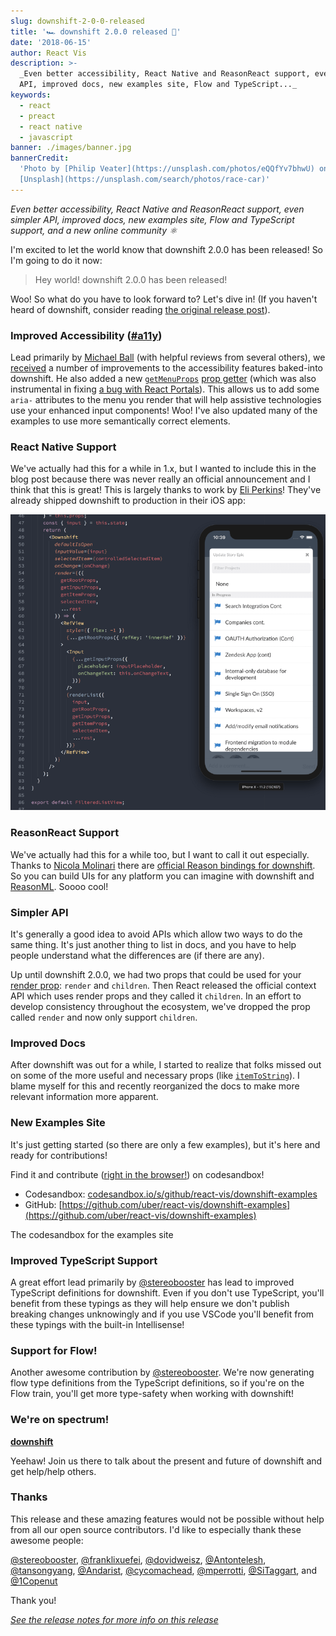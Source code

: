 ```yaml
---
slug: downshift-2-0-0-released
title: '🏎 downshift 2.0.0 released 🎉'
date: '2018-06-15'
author: React Vis
description: >-
  _Even better accessibility, React Native and ReasonReact support, even simpler
  API, improved docs, new examples site, Flow and TypeScript..._
keywords:
  - react
  - preact
  - react native
  - javascript
banner: ./images/banner.jpg
bannerCredit:
  'Photo by [Philip Veater](https://unsplash.com/photos/eQQfYv7bhwU) on
  [Unsplash](https://unsplash.com/search/photos/race-car)'
---
```


_Even better accessibility, React Native and ReasonReact support, even simpler
API, improved docs, new examples site, Flow and TypeScript support, and a new
online community ⚛️_

I'm excited to let the world know that downshift 2.0.0 has been released! So I'm
going to do it now:

> Hey world! downshift 2.0.0 has been released!

Woo! So what do you have to look forward to? Let's dive in! (If you haven't
heard of downshift, consider reading
[the original release post](/blog/introducing-downshift-for-react)).

### Improved Accessibility ([**#a11y**](https://twitter.com/hashtag/a11y))

Lead primarily by [Michael Ball](https://github.com/cycomachead) (with helpful
reviews from several others), we
[received](https://github.com/downshift-js/downshift/pull/285) a number of
improvements to the accessibility features baked-into downshift. He also added a
new
[`getMenuProps`](https://github.com/downshift-js/downshift/blob/master/README.md#getmenuprops)
[prop getter](/blog/how-to-give-rendering-control-to-users-with-prop-getters)
(which was also instrumental in fixing
[a bug with React Portals](https://github.com/downshift-js/downshift/issues/287)).
This allows us to add some `aria-` attributes to the menu you render that will
help assistive technologies use your enhanced input components! Woo! I've also
updated many of the examples to use more semantically correct elements.

### React Native Support

We've actually had this for a while in 1.x, but I wanted to include this in the
blog post because there was never really an official announcement and I think
that this is great! This is largely thanks to work by
[Eli Perkins](https://github.com/eliperkins)! They've already shipped downshift
to production in their iOS app:

[![Screenshot of downshift code in React Native from Eli](./images/0.png)](https://github.com/downshift-js/downshift/issues/185#issuecomment-365965566)

### ReasonReact Support

We've actually had this for a while too, but I want to call it out especially.
Thanks to [Nicola Molinari](https://github.com/emmenko) there are
[official Reason bindings for downshift](https://github.com/downshift-js/downshift/blob/master/README.md#bindings-for-reasonml).
So you can build UIs for any platform you can imagine with downshift and
[ReasonML](https://reasonml.github.io). Soooo cool!

### Simpler API

It's generally a good idea to avoid APIs which allow two ways to do the same
thing. It's just another thing to list in docs, and you have to help people
understand what the differences are (if there are any).

Up until downshift 2.0.0, we had two props that could be used for your
[render prop](https://cdb.reacttraining.com/use-a-render-prop-50de598f11ce):
`render` and `children`. Then React released the official context API which uses
render props and they called it `children`. In an effort to develop consistency
throughout the ecosystem, we've dropped the prop called `render` and now only
support `children`.

### Improved Docs

After downshift was out for a while, I started to realize that folks missed out
on some of the more useful and necessary props (like
[`itemToString`](https://github.com/downshift-js/downshift/blob/master/README.md#itemtostring)).
I blame myself for this and recently reorganized the docs to make more relevant
information more apparent.

### New Examples Site

It's just getting started (so there are only a few examples), but it's here and
ready for contributions!

Find it and contribute
([right in the browser!](https://hackernoon.com/announcing-codesandbox-2-0-938cff3a0fcb))
on codesandbox!

- Codesandbox:
  [codesandbox.io/s/github/react-vis/downshift-examples](https://codesandbox.io/s/github/react-vis/downshift-examples)
- GitHub:
  [https://github.com/uber/react-vis/downshift-examples](https://github.com/uber/react-vis/downshift-examples)

<figcaption>The codesandbox for the examples site</figcaption>

### Improved TypeScript Support

A great effort lead primarily by
[@stereobooster](https://github.com/stereobooster) has lead to improved
TypeScript definitions for downshift. Even if you don't use TypeScript, you'll
benefit from these typings as they will help ensure we don't publish breaking
changes unknowingly and if you use VSCode you'll benefit from these typings with
the built-in Intellisense!

### Support for Flow!

Another awesome contribution by
[@stereobooster](https://github.com/stereobooster). We're now generating flow
type definitions from the TypeScript definitions, so if you're on the Flow
train, you'll get more type-safety when working with downshift!

### We're on spectrum!

[**downshift**](https://spectrum.chat/downshift)

Yeehaw! Join us there to talk about the present and future of downshift and get
help/help others.

### Thanks

This release and these amazing features would not be possible without help from
all our open source contributors. I'd like to especially thank these awesome
people:

[@stereobooster](https://github.com/stereobooster),
[@franklixuefei](https://github.com/franklixuefei),
[@dovidweisz](https://github.com/dovidweisz),
[@Antontelesh](https://github.com/Antontelesh),
[@tansongyang](https://github.com/tansongyang),
[@Andarist](https://github.com/Andarist),
[@cycomachead](https://github.com/cycomachead),
[@mperrotti](https://github.com/mperrotti),
[@SiTaggart](https://github.com/SiTaggart), and
[@1Copenut](https://github.com/1Copenut)

Thank you!

[_See the release notes for more info on this release_](https://github.com/downshift-js/downshift/releases/tag/v2.0.0)
